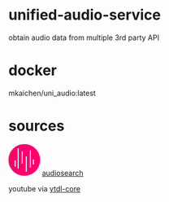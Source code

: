# unified-audio-service

obtain audio data from multiple 3rd party API

# docker
mkaichen/uni_audio:latest

# sources

![alt tag](https://github.com/mingkaic/unified-audio-service/blob/master/legal/audiosearch_logos/audiosearch_logo_64.png)
[audiosearch](https://www.audiosear.ch/) 

youtube via [ytdl-core](https://github.com/fent/node-ytdl-core)
